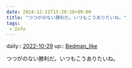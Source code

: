 ```yaml
---
date: 2024-12-21T15:20:28+09:00
title: "つつがのない勝利だ。いつもこうありたいね。"
tags:
 - Info
---
```


daily:: [2022-10-29](Daily_Note/2022-10-29.md)
up:: [Bedman_like](Bar/Novel/Topics/Bedman_like.md)

つつがのない勝利だ。いつもこうありたいね。